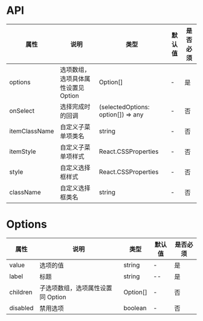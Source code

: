 # API  
|    属性    |   说明   |    类型    |  默认值  | 是否必须 |
| --------- | ------- | --------- | ------- | -------  |
| options    | 选项数组，选项具体属性设置见 Option |  Option[]   | -  | 是|
| onSelect   | 选择完成时的回调|  (selectedOptions: option[]) => any   |  -  | 否 |
| itemClassName  | 自定义子菜单项类名 |  string   | -   | 否 |
| itemStyle    | 自定义子菜单项样式 |  React.CSSProperties   | - | 否 |
| style  |  自定义选择框样式 |  React.CSSProperties    | - | 否 |
| className |  自定义选择框类名 |  string   | - | 否 |


# Options

|    属性    |   说明   |    类型    |  默认值  | 是否必须 |
| --------- | ------- | --------- | ------- | -------  |
| value    | 选项的值 |  string   | -  | 是|
| label   | 标题|  string   |  --  | 是 |
| children  | 子选项数组，选项属性设置同 Option |  Option[]   | -   | 否 |
| disabled    | 禁用选项 |  boolean   | - | 否 |